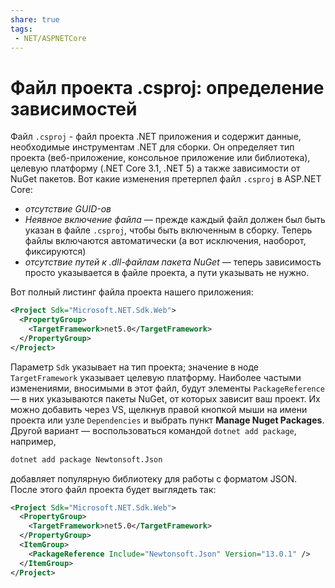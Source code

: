 ```yaml
---
share: true
tags:
 - NET/ASPNETCore
---
```

# Файл проекта .csproj: определение зависимостей
Файл `.csproj` - файл проекта .NET приложения и содержит данные, необходимые инструментам .NET для сборки. Он определяет тип проекта (веб-приложение, консольное приложение или библиотека), целевую платформу (.NET Core 3.1, .NET 5) а также зависимости от NuGet пакетов.
Вот какие изменения претерпел файл `.csproj` в ASP.NET Core:
- *отсутствие GUID-ов*
- *Неявное включение файла* — прежде каждый файл должен был быть указан в файле `.csproj`, чтобы быть включенным в сборку. Теперь файлы включаются автоматически (а вот исключения, наоборот, фиксируются)
- *отсутствие путей к .dll-файлам пакета NuGet* — теперь зависимость просто указывается в файле проекта, а пути указывать не нужно.

Вот полный листинг файла проекта нашего приложения:
```xml
<Project Sdk="Microsoft.NET.Sdk.Web">
  <PropertyGroup>
    <TargetFramework>net5.0</TargetFramework>
  </PropertyGroup>
</Project>
```
Параметр `Sdk` указывает на тип проекта; значение в ноде `TargetFramework` указывает целевую платформу.
Наиболее частыми изменениями, вносимыми в этот файл, будут элементы `PackageReference` — в них указываются пакеты NuGet, от которых зависит ваш проект. Их можно добавить через VS, щелкнув правой кнопкой мыши на имени проекта или узле `Dependencies` и выбрать пункт **Manage Nuget Packages**. Другой вариант — воспользоваться командой `dotnet add package`, например,
```bash
dotnet add package Newtonsoft.Json
```
добавляет популярную библиотеку для работы с форматом JSON.
После этого файл проекта будет выглядеть так:
```xml
<Project Sdk="Microsoft.NET.Sdk.Web">
  <PropertyGroup>
    <TargetFramework>net5.0</TargetFramework>
  </PropertyGroup>
  <ItemGroup>
    <PackageReference Include="Newtonsoft.Json" Version="13.0.1" />
  </ItemGroup>
</Project>
```